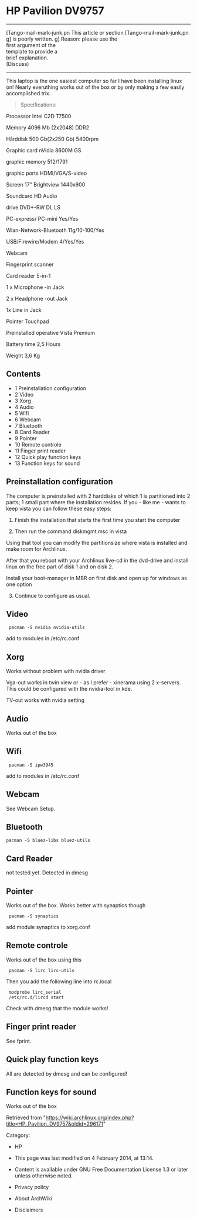 HP Pavilion DV9757
==================

  ------------------------ ------------------------ ------------------------
  [Tango-mail-mark-junk.pn This article or section  [Tango-mail-mark-junk.pn
  g]                       is poorly written.       g]
                           Reason: please use the   
                           first argument of the    
                           template to provide a    
                           brief explanation.       
                           (Discuss)                
  ------------------------ ------------------------ ------------------------

This laptop is the one easiest computer so far I have been installing
linux on! Nearly everuthing works out of the box or by only making a few
easily accomplished trix.

> Specifications:

Processor Intel C2D T7500

Memory 4096 Mb (2x2048) DDR2

Hårddisk 500 Gb(2x250 Gb) 5400rpm

Graphic card nVidia 8600M GS

graphic memory 512/1791

graphic ports HDMI/VGA/S-video

Screen 17" Brightview 1440x900

Soundcard HD Audio

drive DVD+-RW DL LS

PC-express/ PC-mini Yes/Yes

Wlan-Network-Bluetooth 11g/10-100/Yes

USB/Firewire/Modem 4/Yes/Yes

Webcam

Fingerprint scanner

Card reader 5-in-1

1 x Microphone -in Jack

2 x Headphone -out Jack

1x Line in Jack

Pointer Touchpad

Preinstalled operative Vista Premium

Battery time 2,5 Hours

Weight 3,6 Kg

  

Contents
--------

-   1 Preinstallation configuration
-   2 Video
-   3 Xorg
-   4 Audio
-   5 Wifi
-   6 Webcam
-   7 Bluetooth
-   8 Card Reader
-   9 Pointer
-   10 Remote controle
-   11 Finger print reader
-   12 Quick play function keys
-   13 Function keys for sound

Preinstallation configuration
-----------------------------

The computer is preinstalled with 2 harddisks of which 1 is partitioned
into 2 parts; 1 small part where the installation resides. If you - like
me - wants to keep vista you can follow these easy steps:

1. Finish the installation that starts the first time you start the
computer

2. Then run the command diskmgmt.msc in vista

Using that tool you can modify the partitionsize where vista is
installed and make room for Archlinux.

After that you reboot with your Archlinux live-cd in the dvd-drive and
install linux on the free part of disk 1 and on disk 2.

Install your boot-manager in MBR on first disk and open up for windows
as one option

3. Continue to configure as usual.

  

Video
-----

     pacman -S nvidia nvidia-utils

add to modules in /etc/rc.conf

Xorg
----

Works without problem with nvidia driver

  
 Vga-out works in twin view or - as I prefer - xinerama using 2
x-servers. This could be configured with the nvidia-tool in kde.

TV-out works with nvidia setting

Audio
-----

Works out of the box

Wifi
----

     pacman -S ipw3945

add to modules in /etc/rc.conf

Webcam
------

See Webcam Setup.

Bluetooth
---------

    pacman -S bluez-libs bluez-utils

  

Card Reader
-----------

not tested yet. Detected in dmesg

  

Pointer
-------

Works out of the box. Works better with synaptics though

     pacman -S synaptics

add module synaptics to xorg.conf

Remote controle
---------------

Works out of the box using this

     pacman -S lirc lirc-utils

Then you add the following line into rc.local

     modprobe lirc_serial
     /etc/rc.d/lircd start

Check with dmesg that the module works!

Finger print reader
-------------------

See fprint.

Quick play function keys
------------------------

All are detected by dmesg and can be configured!

Function keys for sound
-----------------------

Works out of the box

Retrieved from
"https://wiki.archlinux.org/index.php?title=HP_Pavilion_DV9757&oldid=296171"

Category:

-   HP

-   This page was last modified on 4 February 2014, at 13:14.
-   Content is available under GNU Free Documentation License 1.3 or
    later unless otherwise noted.
-   Privacy policy
-   About ArchWiki
-   Disclaimers
